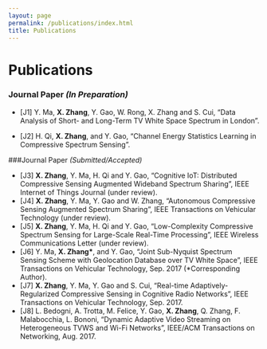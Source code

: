 ```yaml
---
layout: page
permalink: /publications/index.html
title: Publications
---
```

# Publications

### Journal Paper _(In Preparation)_
- [J1] Y. Ma, **X. Zhang**, Y. Gao, W. Rong, X. Zhang and S. Cui, “Data Analysis of Short- and Long-Term
TV White Space Spectrum in London”.

- [J2] H. Qi, **X. Zhang**, and Y. Gao, “Channel Energy Statistics Learning in Compressive Spectrum Sensing”.

###Journal Paper _(Submitted/Accepted)_

- [J3] **X. Zhang**, Y. Ma, H. Qi and Y. Gao, “Cognitive IoT: Distributed Compressive Sensing Augmented Wideband Spectrum Sharing”, IEEE Internet of Things Journal (under review).
- [J4] **X. Zhang**, Y. Ma, Y. Gao and W. Zhang, “Autonomous Compressive Sensing Augmented Spectrum Sharing”, IEEE Transactions on Vehicular Technology (under review).
- [J5] **X. Zhang**, Y. Ma, H. Qi and Y. Gao, “Low-Complexity Compressive Spectrum Sensing for Large-Scale Real-Time Processing”, IEEE Wireless Communications Letter (under review).
- [J6] Y. Ma, **X. Zhang\***, and Y. Gao, “Joint Sub-Nyquist Spectrum Sensing Scheme with Geolocation Database over TV White Space”, IEEE Transactions on Vehicular Technology, Sep. 2017 (*Corresponding Author).
- [J7] **X. Zhang**, Y. Ma, Y. Gao and S. Cui, “Real-time Adaptively-Regularized Compressive Sensing in Cognitive Radio Networks”, IEEE Transactions on Vehicular Technology, Sep. 2017.
- [J8] L. Bedogni, A. Trotta, M. Felice, Y. Gao, **X. Zhang**, Q. Zhang, F. Malabocchia, L. Bononi, “Dynamic Adaptive Video Streaming on Heterogeneous TVWS and Wi-Fi Networks”, IEEE/ACM Transactions on Networking, Aug. 2017.




